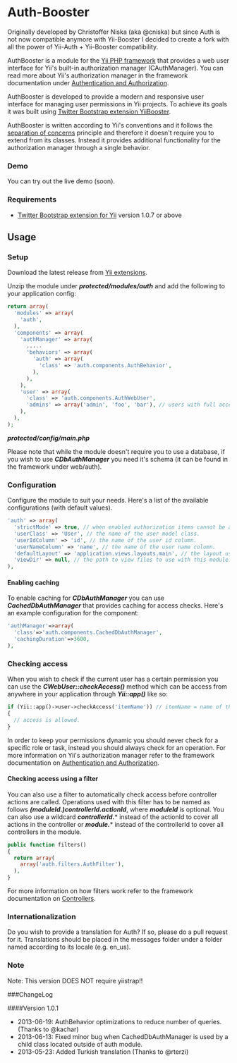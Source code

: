 Auth-Booster
========

Originally developed by Christoffer Niska (aka @cniska) but since Auth is not now compatible anymore with Yii-Booster I decided to create a fork with all the power of Yii-Auth + Yii-Booster compatibility.

AuthBooster is a module for the [Yii PHP framework](http://www.yiiframework.com) that provides a web user interface for Yii's built-in authorization manager (CAuthManager).
You can read more about Yii's authorization manager in the framework documentation under [Authentication and Authorization](http://www.yiiframework.com/doc/guide/1.1/en/topics.auth#role-based-access-control).

AuthBooster is developed to provide a modern and responsive user interface for managing user permissions in Yii projects.
To achieve its goals it was built using [Twitter Bootstrap extension YiiBooster](http://www.yiiframework.com/extension/yiibooster).

AuthBooster is written according to Yii's conventions and it follows the [separation of concerns](http://en.wikipedia.org/wiki/Separation_of_concerns) principle and therefore it doesn't require you to extend from its classes.
Instead it provides additional functionality for the authorization manager through a single behavior.

### Demo

You can try out the live demo (soon).

### Requirements

* [Twitter Bootstrap extension for Yii](http://www.yiiframework.com/extension/yiibooster) version 1.0.7 or above

## Usage

### Setup

Download the latest release from [Yii extensions](http://www.yiiframework.com/extension/authbooster).

Unzip the module under ***protected/modules/auth*** and add the following to your application config:

```php
return array(
  'modules' => array(
    'auth',
  ),
  'components' => array(
    'authManager' => array(
      .....
      'behaviors' => array(
        'auth' => array(
          'class' => 'auth.components.AuthBehavior',
        ),
      ),
    ),
    'user' => array(
      'class' => 'auth.components.AuthWebUser',
      'admins' => array('admin', 'foo', 'bar'), // users with full access
    ),
  ),
);
```
***protected/config/main.php***

Please note that while the module doesn't require you to use a database, if you wish to use ***CDbAuthManager*** you need it's schema (it can be found in the framework under web/auth).

### Configuration

Configure the module to suit your needs. Here's a list of the available configurations (with default values).

```php
'auth' => array(
  'strictMode' => true, // when enabled authorization items cannot be assigned children of the same type.
  'userClass' => 'User', // the name of the user model class.
  'userIdColumn' => 'id', // the name of the user id column.
  'userNameColumn' => 'name', // the name of the user name column.
  'defaultLayout' => 'application.views.layouts.main', // the layout used by the module.
  'viewDir' => null, // the path to view files to use with this module.
),
```

#### Enabling caching

To enable caching for ***CDbAuthManager*** you can use ***CachedDbAuthManager*** that provides caching for access checks. 
Here's an example configuration for the component:

```php
'authManager'=>array(
  'class'=>'auth.components.CachedDbAuthManager',
  'cachingDuration'=>3600,
),
```

### Checking access

When you wish to check if the current user has a certain permission you can use the ***CWebUser::checkAccess()*** method which can be access from anywhere in your application through ***Yii::app()*** like so:

```php
if (Yii::app()->user->checkAccess('itemName')) // itemName = name of the operation
{
  // access is allowed.
}
```

In order to keep your permissions dynamic you should never check for a specific role or task, instead you should always check for an operation. 
For more information on Yii's authorization manager refer to the framework documentation on [Authentication and Authorization](http://www.yiiframework.com/doc/guide/1.1/en/topics.auth#role-based-access-control).

#### Checking access using a filter

You can also use a filter to automatically check access before controller actions are called.
Operations used with this filter has to be named as follows ***(moduleId.)controllerId.actionId***, where ***moduleId*** is optional. 
You can also use a wildcard ***controllerId.**** instead of the actionId to cover all actions in the controller or ***module.**** instead of the controllerId to cover all controllers in the module. 

```php
public function filters()
{
  return array(
    array('auth.filters.AuthFilter'),
  ),
}
```

For more information on how filters work refer to the framework documentation on [Controllers](http://www.yiiframework.com/doc/guide/1.1/en/basics.controller#filter).

### Internationalization

Do you wish to provide a translation for Auth? If so, please do a pull request for it. 
Translations should be placed in the messages folder under a folder named according to its locale (e.g. en_us).

### Note

Note: This version DOES NOT require yiistrap!!

###ChangeLog

####Version 1.0.1
* 2013-06-19: AuthBehavior optimizations to reduce number of queries. (Thanks to @kachar)
* 2013-06-13: Fixed minor bug when CachedDbAuthManager is used by a child class located outside of auth module.
* 2013-05-23: Added Turkish translation (Thanks to @rterzi)
